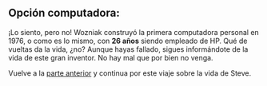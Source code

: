 <h2>Opción computadora:</h2>

¡Lo siento, pero no! Wozniak construyó la primera computadora personal en 1976, o como es lo mismo, con <b>26 años</b> siendo empleado de HP. Qué de vueltas da la vida, ¿no? Aunque hayas fallado, sigues informándote de la vida de este gran inventor. No hay mal que por bien no venga.

Vuelve a la [parte anterior](https://github.com/Ctrusan/Historia_Woz/blob/master/Parte1.md) y continua por este viaje sobre la vida de Steve.

